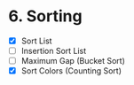 # 6. Sorting

- [x] Sort List
- [ ] Insertion Sort List
- [ ] Maximum Gap (Bucket Sort)
- [x] Sort Colors (Counting Sort)